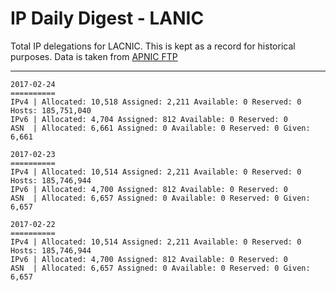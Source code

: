 # IP Daily Digest - LANIC

Total IP delegations for LACNIC. This is kept as a record for historical purposes. Data is taken from [APNIC FTP](https://ftp.apnic.net/)

---

```
2017-02-24
==========
IPv4 | Allocated: 10,518 Assigned: 2,211 Available: 0 Reserved: 0 Hosts: 185,751,040
IPv6 | Allocated: 4,704 Assigned: 812 Available: 0 Reserved: 0
ASN  | Allocated: 6,661 Assigned: 0 Available: 0 Reserved: 0 Given: 6,661
```

```
2017-02-23
==========
IPv4 | Allocated: 10,514 Assigned: 2,211 Available: 0 Reserved: 0 Hosts: 185,746,944
IPv6 | Allocated: 4,700 Assigned: 812 Available: 0 Reserved: 0
ASN  | Allocated: 6,657 Assigned: 0 Available: 0 Reserved: 0 Given: 6,657
```

```
2017-02-22
==========
IPv4 | Allocated: 10,514 Assigned: 2,211 Available: 0 Reserved: 0 Hosts: 185,746,944
IPv6 | Allocated: 4,700 Assigned: 812 Available: 0 Reserved: 0
ASN  | Allocated: 6,657 Assigned: 0 Available: 0 Reserved: 0 Given: 6,657
```
